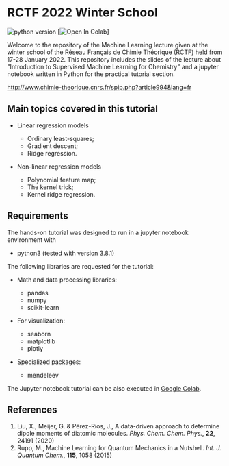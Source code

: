 # RCTF 2022 Winter School

![python version](https://img.shields.io/badge/python-3.7%2C3.8-blue?logo=python)
[![Open In Colab](https://colab.research.google.com/assets/colab-badge.svg)]

Welcome to the repository of the Machine Learning lecture given at the winter school
of the Réseau Français de Chimie Théorique (RCTF) held from 17-28 January 2022. This 
repository includes the slides of the lecture about "Introduction to Supervised Machine 
Learning for Chemistry" and a jupyter notebook written in Python for the practical tutorial 
section.

http://www.chimie-theorique.cnrs.fr/spip.php?article994&lang=fr

## Main topics covered in this tutorial 

- Linear regression models
  - Ordinary least-squares;
  - Gradient descent;
  - Ridge regression.

- Non-linear regression models
  - Polynomial feature map;
  - The kernel trick;
  - Kernel ridge regression.

## Requirements

The hands-on tutorial was designed to run in a jupyter notebook environment with

- python3 (tested with version 3.8.1)

The following libraries are requested for the tutorial:

- Math and data processing libraries:

  - pandas
  - numpy
  - scikit-learn

- For visualization:

  - seaborn
  - matplotlib
  - plotly

- Specialized packages:

  - mendeleev

The Jupyter notebook tutorial can be also executed in [Google Colab](https://colab.research.google.com/).

## References

1. Liu, X., Meijer, G. & Pérez-Ríos, J., A data-driven approach to determine dipole moments of diatomic molecules. *Phys. Chem. Chem. Phys.*, **22**, 24191 (2020)
2. Rupp, M., Machine Learning for Quantum Mechanics in a Nutshell. *Int. J. Quantum Chem.*, **115**, 1058 (2015)
